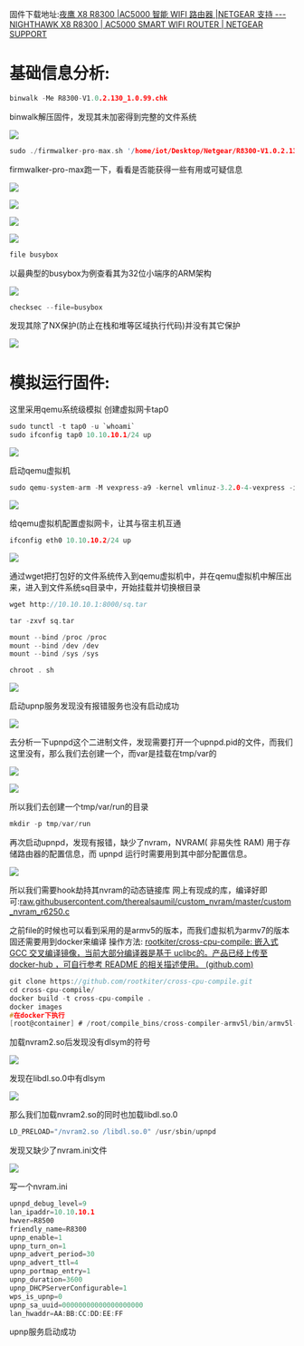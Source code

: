 固件下载地址:[夜鹰 X8 R8300 |AC5000 智能 WIFI 路由器 |NETGEAR 支持 --- NIGHTHAWK X8 R8300 | AC5000 SMART WIFI ROUTER | NETGEAR SUPPORT](https://www.netgear.com/support/product/r8300/#download)
# 基础信息分析:
```c
binwalk -Me R8300-V1.0.2.130_1.0.99.chk
```
binwalk解压固件，发现其未加密得到完整的文件系统

![](image/4b67f3f66bc922878d872bddfe5fd4e8.png)

```c
sudo ./firmwalker-pro-max.sh '/home/iot/Desktop/Netgear/R8300-V1.0.2.130extracted/squashfs-root' > '/home/iot/Desktop/Netgear/R8300-V1.0.2.130extracted/firmwalker.txt'
```
firmwalker-pro-max跑一下，看看是否能获得一些有用或可疑信息

![](image/10b28fb929da016072847bf465c593c2.png)

![](image/b33fb887ca87cb0336669667bea46a8e.png)

![](image/03f6c8b62d4bb2505c004f6e387c6a8c.png)

![](image/163d14313b277df4b70bd0e182917360.png)

```c
file busybox
```
以最典型的busybox为例查看其为32位小端序的ARM架构

![](image/b305b1282654b2fe7da7e8d6b066a23c.png)

```c
checksec --file=busybox
```
发现其除了NX保护(防止在栈和堆等区域执行代码)并没有其它保护

![](image/680d0dfa4de0975399a99aec8ca10f23.png)

# 模拟运行固件:
这里采用qemu系统级模拟
创建虚拟网卡tap0
```c
sudo tunctl -t tap0 -u `whoami`
sudo ifconfig tap0 10.10.10.1/24 up
```

![](image/b3b9a7bd4f8f1c94bc2e5c4ac5d7c389.png)

启动qemu虚拟机
```c
sudo qemu-system-arm -M vexpress-a9 -kernel vmlinuz-3.2.0-4-vexpress -initrd initrd.img-3.2.0-4-vexpress -drive if=sd,file=debian_wheezy_armhf_standard.qcow2 -append "root=/dev/mmcblk0p2 console=ttyAMA0" -net nic -net tap,ifname=tap0,script=no,downscript=no -nographic
```

![](image/e61d17467a5cc6ad28038eb5062f559c.png)

给qemu虚拟机配置虚拟网卡，让其与宿主机互通
```c
ifconfig eth0 10.10.10.2/24 up
```

![](image/e0830bc6cb088a34d679bb0ba474790d.png)

通过wget把打包好的文件系统传入到qemu虚拟机中，并在qemu虚拟机中解压出来，进入到文件系统sq目录中，开始挂载并切换根目录
```c
wget http://10.10.10.1:8000/sq.tar

tar -zxvf sq.tar

mount --bind /proc /proc 
mount --bind /dev /dev  
mount --bind /sys /sys

chroot . sh
```

![](image/f2daa754e0fc8abb4157b39f5e9e82c9.png)

启动upnp服务发现没有报错服务也没有启动成功

![](image/b50458060aa0f6fd4f91a72480767677.png)

去分析一下upnpd这个二进制文件，发现需要打开一个upnpd.pid的文件，而我们这里没有，那么我们去创建一个，而var是挂载在tmp/var的

![](image/7593bfa6f0317da00a97f09cdc53c78b.png)

![](image/8f75cc3d7555581b91c7bc73c99d12c3.png)

所以我们去创建一个tmp/var/run的目录
```c
mkdir -p tmp/var/run
```
再次启动upnpd，发现有报错，缺少了nvram，NVRAM( 非易失性 RAM) 用于存储路由器的配置信息，而 upnpd 运行时需要用到其中部分配置信息。

![](image/392bc7569c7c785ecb667578b27856be.png)

所以我们需要hook劫持其nvram的动态链接库
网上有现成的库，编译好即可:[raw.githubusercontent.com/therealsaumil/custom_nvram/master/custom_nvram_r6250.c](https://raw.githubusercontent.com/therealsaumil/custom_nvram/master/custom_nvram_r6250.c)

之前file的时候也可以看到采用的是armv5的版本，而我们虚拟机为armv7的版本固还需要用到docker来编译
操作方法:
[rootkiter/cross-cpu-compile: 嵌入式 GCC 交叉编译镜像，当前大部分编译器是基于 uclibc的。产品已经上传至 docker-hub ，可自行参考 README 的相关描述使用。 (github.com)](https://github.com/rootkiter/cross-cpu-compile)

```c
git clone https://github.com/rootkiter/cross-cpu-compile.git
cd cross-cpu-compile/
docker build -t cross-cpu-compile .
docker images
#在docker下执行
[root@container] # /root/compile_bins/cross-compiler-armv5l/bin/armv5l-gcc -Wall -fPIC -shared custom_nvram_r6250.c -o nvram2.so
```

加载nvram2.so后发现没有dlsym的符号

![](image/ad81cfa946d5c4d03e8877a102cc039e.png)

发现在libdl.so.0中有dlsym

![](image/e80e5d5efa046216e68520aa0d4478d2.png)

那么我们加载nvram2.so的同时也加载libdl.so.0
```c
LD_PRELOAD="/nvram2.so /libdl.so.0" /usr/sbin/upnpd
```
发现又缺少了nvram.ini文件

![](image/2ad5c354ebebaf65778cfe3d15d2e20a.png)

写一个nvram.ini
```c
upnpd_debug_level=9
lan_ipaddr=10.10.10.1
hwver=R8500
friendly_name=R8300
upnp_enable=1
upnp_turn_on=1
upnp_advert_period=30
upnp_advert_ttl=4
upnp_portmap_entry=1
upnp_duration=3600
upnp_DHCPServerConfigurable=1
wps_is_upnp=0
upnp_sa_uuid=00000000000000000000
lan_hwaddr=AA:BB:CC:DD:EE:FF
```
upnp服务启动成功
